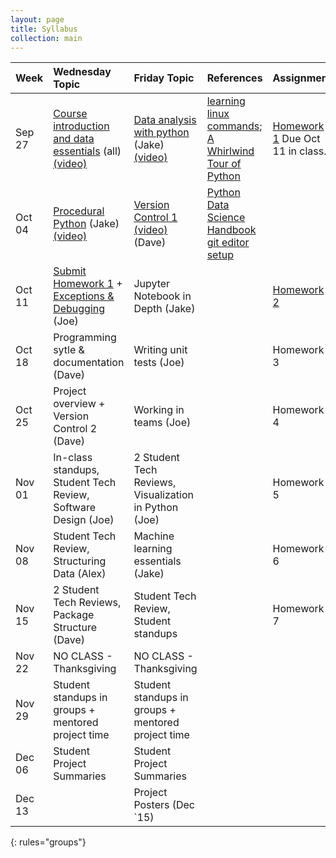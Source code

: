 ```yaml
---
layout: page
title: Syllabus
collection: main
---
```


| Week      | Wednesday Topic | Friday Topic   | References | Assignment |
|:----------|:----------------|:---------------|:-------------------|:-------------|
|Sep 27 |[Course introduction and data essentials](https://github.com/UWSEDS/LectureNotes/blob/master/01-Course-Introduction-And-Data-Essentials.ppt?raw=true) (all) [(video)](https://uw.hosted.panopto.com/Panopto/Pages/Viewer.aspx?id=caf583cf-f9c6-493f-8e07-a462e03e2354)      | [Data analysis with python](https://github.com/UWSEDS/LectureNotes/blob/master/02-Python-and-Data/Lecture-Python-And-Data-Autumn-2017.ipynb) (Jake) [(video)](https://uw.hosted.panopto.com/Panopto/Pages/Viewer.aspx?id=250b4f48-0ffc-4322-86cf-1465be8d46b5)    | [learning linux commands](http://linuxcommand.org/lc3_learning_the_shell.php); [A Whirlwind Tour of Python](https://jakevdp.github.io/WhirlwindTourOfPython/) | [Homework 1](https://classroom.github.com/a/yiSZgFof) Due Oct 11 in class. |
|Oct 04 |[Procedural Python](https://github.com/UWSEDS/LectureNotes-Autumn2017/tree/master/03-Procedural-Python) (Jake) [(video)](https://uw.hosted.panopto.com/Panopto/Pages/Viewer.aspx?id=145411f3-bcf8-4fe8-82ae-72a3ba4154e2)                  | [Version Control 1](https://github.com/UWSEDS/LectureNotes-Autumn2017/blob/master/04-Introduction-to-Version-Control,-part-1.pptx?raw=true)<br>[(video)](https://uw.hosted.panopto.com/Panopto/Pages/Viewer.aspx?id=dd3c0581-2624-4fea-9713-f89922d1d52a) (Dave)  | [Python Data Science Handbook](https://jakevdp.github.io/PythonDataScienceHandbook/) <br> [git editor setup](http://swcarpentry.github.io/git-novice/02-setup/)  | |
|Oct 11 | [Submit Homework 1](hw1_example_submission.md) + [Exceptions & Debugging](https://github.com/UWSEDS/LectureNotes/tree/master/Debugging-and-Exceptions) (Joe)                     | Jupyter Notebook in Depth (Jake)               | | [Homework 2](https://classroom.github.com/a/LvWgZBw1) |
|Oct 18 | Programming sytle & documentation (Dave)         |Writing unit tests (Joe)                        | | Homework 3 |
|Oct 25 |Project overview + Version Control 2 (Dave)       | Working in teams (Joe)         | | Homework 4 |
|Nov 01 |In-class standups, Student Tech Review, Software Design (Joe) |2 Student Tech Reviews, Visualization in Python (Joe) | | Homework 5 |
|Nov 08 |Student Tech Review, Structuring Data (Alex)      | Machine learning essentials (Jake) | | Homework 6 |
|Nov 15 |2 Student Tech Reviews, Package Structure (Dave) | Student Tech Review, Student standups | | Homework 7 |
|Nov 22 |NO CLASS - Thanksgiving                           | NO CLASS - Thanksgiving        | |            |
|Nov 29 |Student standups in groups + mentored project time | Student standups in groups + mentored project time | | |
|Dec 06 |Student Project Summaries                         | Student Project Summaries      | |            |
|Dec 13 |                                                  | Project Posters (Dec `15)      | |            |
{: rules="groups"}

